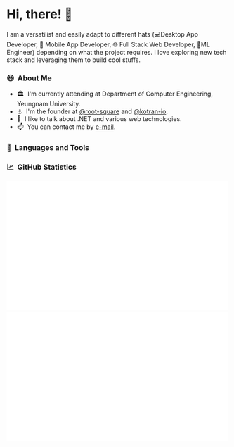 # Hi, there! :wave:

I am a versatilist and easily adapt to different hats (:computer:Desktop App Developer, :iphone: Mobile App Developer, :globe_with_meridians: Full Stack Web Developer, :brain:ML Engineer) depending on what the project requires. I love exploring new tech stack and leveraging them to build cool stuffs.

### :laughing: &nbsp;About Me
 * :classical_building: &nbsp;I'm currently attending at Department of Computer Engineering, Yeungnam University.
 * :anchor: &nbsp;I'm the founder at [@root-square](https://github.com/root-square) and [@kotran-io](https://github.com/kotran-io).
 * :speech_balloon: &nbsp;I like to talk about .NET and various web technologies.
 * :mailbox: &nbsp;You can contact me by [e-mail](mailto:junimiso04@naver.com).

### :hammer: &nbsp;Languages and Tools


### :chart_with_upwards_trend: &nbsp;GitHub Statistics
![Stats Overview](https://raw.githubusercontent.com/handbros/github-stats-transparent/output/generated/overview.svg)
![Most Used Languages](https://raw.githubusercontent.com/handbros/github-stats-transparent/output/generated/languages.svg)
